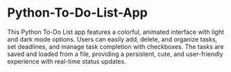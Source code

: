 # Python-To-Do-List-App
This Python To-Do List app features a colorful, animated interface with light and dark mode options. Users can easily add, delete, and organize tasks, set deadlines, and manage task completion with checkboxes. The tasks are saved and loaded from a file, providing a persistent, cute, and user-friendly experience with real-time status updates.
